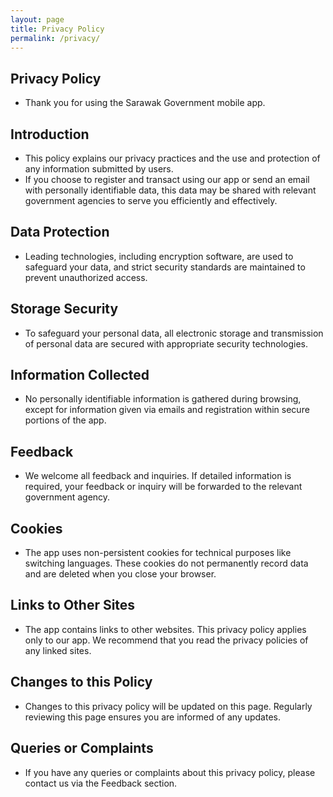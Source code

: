 ```yaml
---
layout: page
title: Privacy Policy
permalink: /privacy/
---
```


## Privacy Policy
- Thank you for using the Sarawak Government mobile app.

## Introduction

- This policy explains our privacy practices and the use and protection of any information submitted by users.
- If you choose to register and transact using our app or send an email with personally identifiable data, this data may be shared with relevant government agencies to serve you efficiently and effectively.

## Data Protection

- Leading technologies, including encryption software, are used to safeguard your data, and strict security standards are maintained to prevent unauthorized access.

## Storage Security

- To safeguard your personal data, all electronic storage and transmission of personal data are secured with appropriate security technologies.

## Information Collected

- No personally identifiable information is gathered during browsing, except for information given via emails and registration within secure portions of the app.

## Feedback

- We welcome all feedback and inquiries. If detailed information is required, your feedback or inquiry will be forwarded to the relevant government agency.

## Cookies
- The app uses non-persistent cookies for technical purposes like switching languages. These cookies do not permanently record data and are deleted when you close your browser.

## Links to Other Sites

- The app contains links to other websites. This privacy policy applies only to our app. We recommend that you read the privacy policies of any linked sites.

## Changes to this Policy

- Changes to this privacy policy will be updated on this page. Regularly reviewing this page ensures you are informed of any updates.

## Queries or Complaints

- If you have any queries or complaints about this privacy policy, please contact us via the Feedback section.